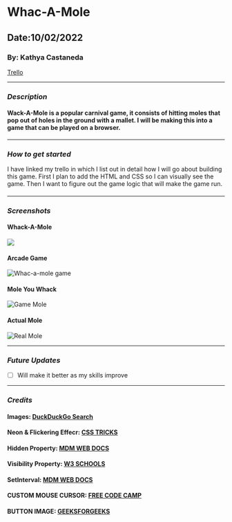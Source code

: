 # **Whac-A-Mole**

## Date:10/02/2022

### By: Kathya Castaneda

[Trello](https://trello.com/b/cGPfrdop/whac-a-mole)

---

### **_Description_**

#### Wack-A-Mole is a popular carnival game, it consists of hitting moles that pop out of holes in the ground with a mallet. I will be making this into a game that can be played on a browser.

---

### **_How to get started_**

I have linked my trello in which I list out in detail how I will go about building this game. First I plan to add the HTML and CSS so I can visually see the game. Then I want to figure out the game logic that will make the game run.

####

---

### **_Screenshots_**

#### **Whack-A-Mole**

<img src="https://external-content.duckduckgo.com/iu/?u=http%3A%2F%2Fwww.duetsblog.com%2Ffiles%2F2012%2F06%2FWhackAMole.jpg&f=1&nofb=1&ipt=d77eda658a90945dd98db9334389180d7d558339157f29bb01ac8e09480c34cd&ipo=images"  />

#### **Arcade Game**

![Whac-a-mole game](https://external-content.duckduckgo.com/iu/?u=https%3A%2F%2F24sevenpro.com%2Fwp-content%2Fuploads%2F2017%2F05%2Fwhac-a-mole1.jpg&f=1&nofb=1&ipt=faacc1735354b1d2fff5e90c2651e831acdfcc6d6ec730198472df401511b455&ipo=images)

#### **Mole You Whack**

![Game Mole](https://external-content.duckduckgo.com/iu/?u=https%3A%2F%2Fwww.videoamusement.com%2Fwp-content%2Fuploads%2F2014%2F09%2FWhac-a-Mole-arcade-game-for-rent-with-Original-Mole-Head.jpg&f=1&nofb=1&ipt=8d46b06c80b89ce17a28bf3adde171b5f4952b6cd2e6e76ddaf2be99f2b95a93&ipo=images)

#### **Actual Mole**

![Real Mole](https://external-content.duckduckgo.com/iu/?u=https%3A%2F%2Ftse4.mm.bing.net%2Fth%3Fid%3DOIP.O79QVGnvZRL0sfglOCQavQHaEk%26pid%3DApi&f=1&ipt=664117bff2855ab8be325d171d7f3d5f282694be6a30d3ff3780ad5a501e8204&ipo=images)

---

### **_Future Updates_**

- [ ] Will make it better as my skills improve

---

### **_Credits_**

#### **Images**: [DuckDuckGo Search](https://duckduckgo.com/)

#### **Neon & Flickering Effecr**: [CSS TRICKS](https://css-tricks.com/how-to-create-neon-text-with-css/)

#### **Hidden Property**: [MDM WEB DOCS](https://developer.mozilla.org/en-US/docs/Web/API/HTMLElement/hidden)

#### **Visibility Property**: [W3 SCHOOLS](https://www.w3schools.com/jsref/prop_style_visibility.asp)

#### **SetInterval**: [MDM WEB DOCS](https://developer.mozilla.org/en-US/docs/Web/API/setInterval)

#### **CUSTOM MOUSE CURSOR**: [FREE CODE CAMP](https://www.freecodecamp.org/news/how-to-make-a-custom-mouse-cursor-with-css-and-javascript/)

#### **BUTTON IMAGE**: [GEEKSFORGEEKS](https://www.geeksforgeeks.org/how-to-change-an-input-button-image-using-css/#:~:text=The%20default%20button%20in%20HTML,show%20only%20the%20image%20itself.)
